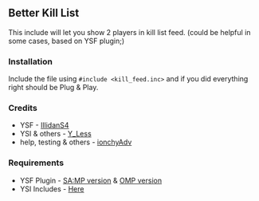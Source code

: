 ## Better Kill List
This include will let you show 2 players in kill list feed. (could be helpful in some cases, based on YSF plugin;)
### Installation
Include the file using `#include <kill_feed.inc>` and if you did everything right should be Plug & Play.
### Credits
- YSF - [IllidanS4](https://github.com/IllidanS4)
- YSI & others - [Y_Less](https://github.com/Y-Less/)
- help, testing & others - [ionchyAdv](https://github.com/ionchyAdv)
### Requirements
- YSF Plugin - [SA:MP version](https://github.com/IllidanS4/YSF/releases) & [OMP version](https://gist.github.com/AmyrAhmady/94a33fc502c2694032523969e7d2ee02)
- YSI Includes - [Here](https://github.com/pawn-lang/YSI-Includes/releases)
